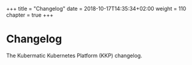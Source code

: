 +++
title = "Changelog"
date =  2018-10-17T14:35:34+02:00
weight = 110
chapter = true
+++

# Changelog

The Kubermatic Kubernetes Platform (KKP) changelog.
